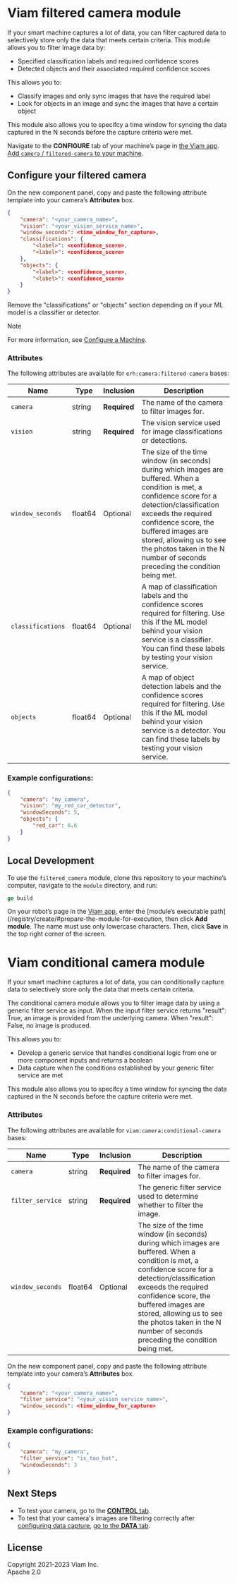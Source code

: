 # Viam filtered camera module

If your smart machine captures a lot of data, you can filter captured data to selectively store only the data that meets certain criteria.
This module allows you to filter image data by:

- Specified classification labels and required confidence scores
- Detected objects and their associated required confidence scores

This allows you to:
- Classify images and only sync images that have the required label
- Look for objects in an image and sync the images that have a certain object

This module also allows you to specifcy a time window for syncing the data captured in the N seconds before the capture criteria were met.


Navigate to the **CONFIGURE** tab of your machine’s page in [the Viam app](https://app.viam.com/).
[Add `camera` / `filtered-camera` to your machine](https://docs.viam.com/configure/#components).

## Configure your filtered camera

On the new component panel, copy and paste the following attribute template into your camera’s **Attributes** box. 

```json
{
    "camera": "<your_camera_name>",
    "vision": "<your_vision_service_name>",
    "window_seconds": <time_window_for_capture>,
    "classifications": {
        "<label>": <confidence_score>,
        "<label>": <confidence_score>
    },
    "objects": {
        "<label>": <confidence_score>,
        "<label>": <confidence_score>
    }
}
```

Remove the "classifications" or "objects" section depending on if your ML model is a classifier or detector.

> [!NOTE]  
> For more information, see [Configure a Machine](https://docs.viam.com/configure/).

### Attributes

The following attributes are available for `erh:camera:filtered-camera` bases:

| Name | Type | Inclusion | Description |
| ---- | ------ | ------------ | ----------- |
| `camera` | string | **Required** | The name of the camera to filter images for. |
| `vision` | string | **Required** | The vision service used for image classifications or detections. |
| `window_seconds` | float64 | Optional | The size of the time window (in seconds) during which images are buffered. When a condition is met, a confidence score for a detection/classification exceeds the required confidence score, the buffered images are stored, allowing us to see the photos taken in the N number of seconds preceding the condition being met. |
| `classifications` | float64 | Optional | A map of classification labels and the confidence scores required for filtering. Use this if the ML model behind your vision service is a classifier. You can find these labels by testing your vision service. |
| `objects` | float64 | Optional | A map of object detection labels and the confidence scores required for filtering. Use this if the ML model behind your vision service is a detector. You can find these labels by testing your vision service. |

### Example configurations:

```json
{
    "camera": "my_camera",
    "vision": "my_red_car_detector",
    "windowSeconds": 5,
    "objects": {
        "red_car": 0.6
    }
}
```

## Local Development

To use the `filtered_camera` module, clone this repository to your
machine’s computer, navigate to the `module` directory, and run:

```go
go build
```

On your robot’s page in the [Viam app](https://app.viam.com/), enter
the [module’s executable path](/registry/create/#prepare-the-module-for-execution, then click
**Add module**.
The name must use only lowercase characters.
Then, click **Save** in the top right corner of the screen.

# Viam conditional camera module

If your smart machine captures a lot of data, you can conditionally capture data to selectively store only the data that meets certain criteria.

The conditional camera module allows you to filter image data by using a generic filter service as input.  When the input filter service returns "result": True, an image is provided from the underlying camera. When "result": False, no image is produced.  

This allows you to:
- Develop a generic service that handles conditional logic from one or more component inputs and returns a boolean
- Data capture when the conditions established by your generic filter service are met

This module also allows you to specifcy a time window for syncing the data captured in the N seconds before the capture criteria were met.

### Attributes

The following attributes are available for `viam:camera:conditional-camera` bases:

| Name | Type | Inclusion | Description |
| ---- | ------ | ------------ | ----------- |
| `camera` | string | **Required** | The name of the camera to filter images for. |
| `filter_service` | string | **Required** | The generic filter service used to determine whether to filter the image. |
| `window_seconds` | float64 | Optional | The size of the time window (in seconds) during which images are buffered. When a condition is met, a confidence score for a detection/classification exceeds the required confidence score, the buffered images are stored, allowing us to see the photos taken in the N number of seconds preceding the condition being met. |

On the new component panel, copy and paste the following attribute template into your camera’s **Attributes** box. 

```json
{
    "camera": "<your_camera_name>",
    "filter_service": "<your_vision_service_name>",
    "window_seconds": <time_window_for_capture>
}
```

### Example configurations:

```json
{
    "camera": "my_camera",
    "filter_service": "is_too_hot",
    "windowSeconds": 3
}
```


## Next Steps

- To test your camera, go to the [**CONTROL** tab](https://docs.viam.com/manage/fleet/robots/#control).
- To test that your camera's images are filtering correctly after [configuring data capture](https://docs.viam.com/services/data/capture/), [go to the **DATA** tab](https://docs.viam.com/data/view/).

## License
Copyright 2021-2023 Viam Inc. <br>
Apache 2.0
